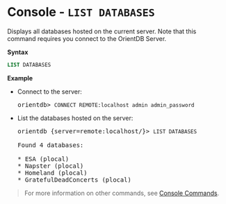 # Console - `LIST DATABASES`

Displays all databases hosted on the current server.  Note that this command requires you connect to the OrientDB Server.

**Syntax**

```sql
LIST DATABASES
```

**Example**

- Connect to the server:
 
  <pre>
  orientdb> <code class="lang-sql userinput">CONNECT REMOTE:localhost admin admin_password</code>
  </pre>

- List the databases hosted on the server:

  <pre>
  orientdb {server=remote:localhost/}> <code class="lang-sql userinput">LIST DATABASES</code>

  Found 4 databases:

  * ESA (plocal)
  * Napster (plocal)
  * Homeland (plocal)
  * GratefulDeadConcerts (plocal)
  </pre>

>For more information on other commands, see [Console Commands](Console-Commands.md).

